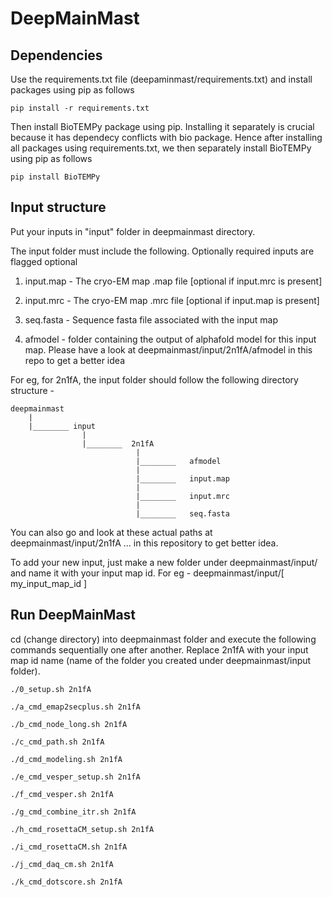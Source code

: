 # DeepMainMast

## Dependencies

Use the requirements.txt file (deepaminmast/requirements.txt) and install packages using pip as follows

```
pip install -r requirements.txt
```

Then install BioTEMPy package using pip. Installing it separately is crucial because it has dependecy conflicts with bio package. Hence after installing all packages
using requirements.txt, we then separately install BioTEMPy using pip as follows

```
pip install BioTEMPy
```

## Input structure

Put your inputs in "input" folder in deepmainmast directory.

The input folder must include the following. Optionally required inputs are flagged optional

1) input.map - The cryo-EM map .map file [optional if input.mrc is present]

2) input.mrc - The cryo-EM map .mrc file [optional if input.map is present]

3) seq.fasta - Sequence fasta file associated with the input map

4) afmodel - folder containing the output of alphafold model for this input map. Please have a look at deepmainmast/input/2n1fA/afmodel in this repo to get a better idea



For eg, for 2n1fA, the input folder should follow the following directory structure -

```
deepmainmast
    |
    |________ input
                |
                |________  2n1fA
                            |
                            |________   afmodel
                            |
                            |________   input.map
                            |
                            |________   input.mrc
                            |
                            |________   seq.fasta
```

You can also go and look at these actual paths at deepmainmast/input/2n1fA ... in this repository to get better idea.

To add your new input, just make a new folder under deepmainmast/input/ and name it with your input map id. For eg - deepmainmast/input/[ my_input_map_id ]


## Run DeepMainMast

cd (change directory) into deepmainmast folder and execute the following commands sequentially one after another. Replace 2n1fA with your input map id name (name of the folder you created under deepmainmast/input folder).

```
./0_setup.sh 2n1fA

./a_cmd_emap2secplus.sh 2n1fA

./b_cmd_node_long.sh 2n1fA

./c_cmd_path.sh 2n1fA

./d_cmd_modeling.sh 2n1fA

./e_cmd_vesper_setup.sh 2n1fA

./f_cmd_vesper.sh 2n1fA

./g_cmd_combine_itr.sh 2n1fA

./h_cmd_rosettaCM_setup.sh 2n1fA

./i_cmd_rosettaCM.sh 2n1fA

./j_cmd_daq_cm.sh 2n1fA

./k_cmd_dotscore.sh 2n1fA
```
